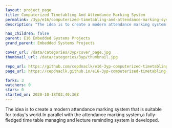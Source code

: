 ```yaml
---
layout: project_page
title: Computerized Timetabling And Attendance Marking System
permalink: /3yp/e16/computerized-timetabling-and-attendance-marking-system
description: "The idea is to create a modern attendance marking system that is suitable for today's world.In parallel with the attendance marking system,a fully-fledged time table managing and lecture reminding system is developed."

has_children: false
parent: E16 Embedded Systems Projects
grand_parent: Embedded Systems Projects

cover_url: /data/categories/3yp/cover_page.jpg
thumbnail_url: /data/categories/3yp/thumbnail.jpg

repo_url: https://github.com/cepdnaclk/e16-3yp-computerized-timetabling-and-attendance-marking-system
page_url: https://cepdnaclk.github.io/e16-3yp-computerized-timetabling-and-attendance-marking-system

forks: 3
watchers: 0
stars: 0
started_on: 2020-10-18T03:40:36Z
---
```

The idea is to create a modern attendance marking system that is suitable for today's world.In parallel with the attendance marking system,a fully-fledged time table managing and lecture reminding system is developed.

